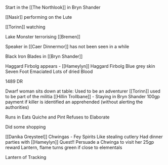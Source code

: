 Start in the [[The Northlook]] in Bryn Shander

[[Nasir]] performing on the Lute

[[Torinn]] watching

Lake Monster terrorising [[Bremen]]

Speaker in [[Caer Dinnermor]] has not been seen in a while

Black Iron Blades in [[Bryn Shander]]



Haggard Firbolg appears - [[Hameylyn]]
Haggard Firbolg
Blue grey skin
Seven Foot
Emaciated
Lots of dried Blood

1489 DR


Dwarf woman sits down at table:
	Used to be an adventurer
[[Torinn]] used to be part of the militia
[[Hillin Trollbane]] - Staying in Bryn Shander
 100gp payment if killer is identified an apprehended (without alerting the authorities)


Runs in
Eats Quiche and Pint
Refuses to Elaborate



Did some shopping

[[Danika Greysteel]]
	Chwingas - Fey Spirits
	Like stealing cutlery
	Had dinner parties with [[Hameylyn]]
	Quest!! 
	Persuade a Chwinga to visit her
	25gp reward
	Lantern, flame turns green if close to elementals 

Lantern of Tracking

